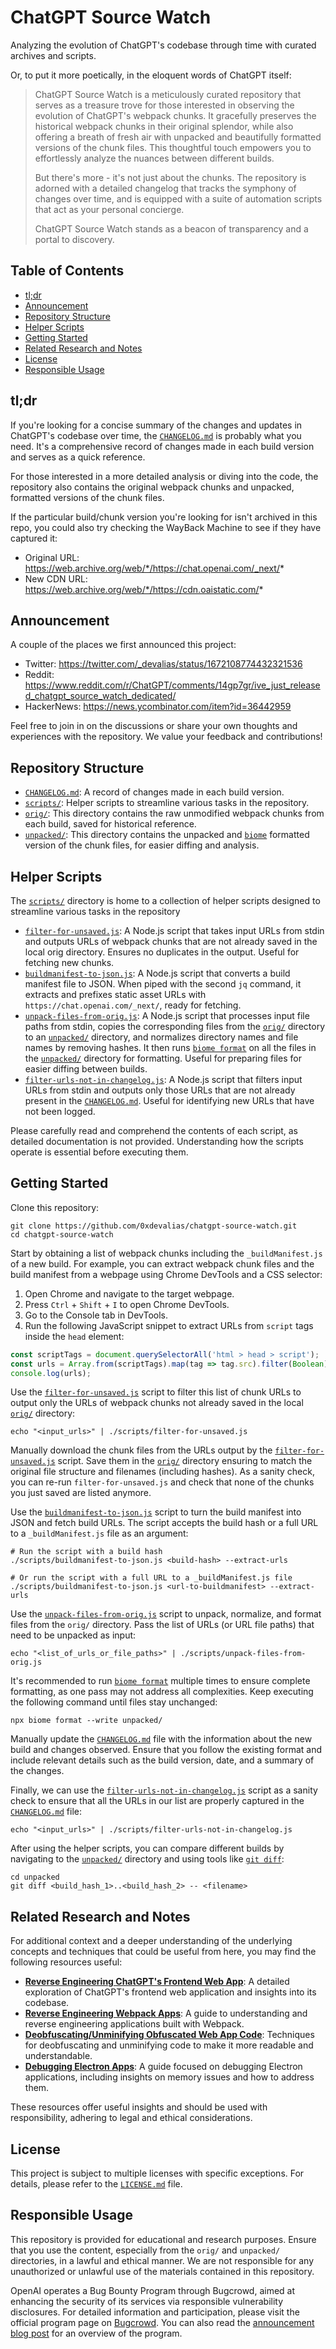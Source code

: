 # ChatGPT Source Watch

Analyzing the evolution of ChatGPT's codebase through time with curated archives and scripts.

Or, to put it more poetically, in the eloquent words of ChatGPT itself:

> ChatGPT Source Watch is a meticulously curated repository that serves as a treasure trove for those interested in observing the evolution of ChatGPT's webpack chunks. It gracefully preserves the historical webpack chunks in their original splendor, while also offering a breath of fresh air with unpacked and beautifully formatted versions of the chunk files. This thoughtful touch empowers you to effortlessly analyze the nuances between different builds.
>
> But there's more - it's not just about the chunks. The repository is adorned with a detailed changelog that tracks the symphony of changes over time, and is equipped with a suite of automation scripts that act as your personal concierge.
>
> ChatGPT Source Watch stands as a beacon of transparency and a portal to discovery.

## Table of Contents

- [tl;dr](#tldr)
- [Announcement](#announcement)
- [Repository Structure](#repository-structure)
- [Helper Scripts](#helper-scripts)
- [Getting Started](#getting-started)
- [Related Research and Notes](#related-research-and-notes)
- [License](#license)
- [Responsible Usage](#responsible-usage)

## tl;dr

If you're looking for a concise summary of the changes and updates in ChatGPT's codebase over time, the [`CHANGELOG.md`](./CHANGELOG.md) is probably what you need. It's a comprehensive record of changes made in each build version and serves as a quick reference.

For those interested in a more detailed analysis or diving into the code, the repository also contains the original webpack chunks and unpacked, formatted versions of the chunk files.

If the particular build/chunk version you're looking for isn't archived in this repo, you could also try checking the WayBack Machine to see if they have captured it:

- Original URL: https://web.archive.org/web/*/https://chat.openai.com/_next/*
- New CDN URL: https://web.archive.org/web/*/https://cdn.oaistatic.com/*

## Announcement

A couple of the places we first announced this project:

- Twitter: https://twitter.com/_devalias/status/1672108774432321536
- Reddit: https://www.reddit.com/r/ChatGPT/comments/14gp7gr/ive_just_released_chatgpt_source_watch_dedicated/
- HackerNews: https://news.ycombinator.com/item?id=36442959

Feel free to join in on the discussions or share your own thoughts and experiences with the repository. We value your feedback and contributions!

## Repository Structure

- [`CHANGELOG.md`](./CHANGELOG.md): A record of changes made in each build version.
- [`scripts/`](./scripts/): Helper scripts to streamline various tasks in the repository.
- [`orig/`](./orig/): This directory contains the raw unmodified webpack chunks from each build, saved for historical reference.
- [`unpacked/`](./unpacked/): This directory contains the unpacked and [`biome`](https://biomejs.dev/reference/cli/#biome-format) formatted version of the chunk files, for easier diffing and analysis.

## Helper Scripts

The [`scripts/`](./scripts/) directory is home to a collection of helper scripts designed to streamline various tasks in the repository

- [`filter-for-unsaved.js`](./scripts/filter-for-unsaved.js): A Node.js script that takes input URLs from stdin and outputs URLs of webpack chunks that are not already saved in the local orig directory. Ensures no duplicates in the output. Useful for fetching new chunks.
- [`buildmanifest-to-json.js`](./scripts/buildmanifest-to-json.js): A Node.js script that converts a build manifest file to JSON. When piped with the second `jq` command, it extracts and prefixes static asset URLs with `https://chat.openai.com/_next/`, ready for fetching.
- [`unpack-files-from-orig.js`](./scripts/unpack-files-from-orig.js): A Node.js script that processes input file paths from stdin, copies the corresponding files from the [`orig/`](./orig/) directory to an [`unpacked/`](./unpacked/) directory, and normalizes directory names and file names by removing hashes. It then runs [`biome format`](https://biomejs.dev/reference/cli/#biome-format) on all the files in the [`unpacked/`](./unpacked/) directory for formatting. Useful for preparing files for easier diffing between builds.
- [`filter-urls-not-in-changelog.js`](./scripts/filter-urls-not-in-changelog.js): A Node.js script that filters input URLs from stdin and outputs only those URLs that are not already present in the [`CHANGELOG.md`](./CHANGELOG.md). Useful for identifying new URLs that have not been logged.

Please carefully read and comprehend the contents of each script, as detailed documentation is not provided. Understanding how the scripts operate is essential before executing them.

## Getting Started

Clone this repository:

```shell
git clone https://github.com/0xdevalias/chatgpt-source-watch.git
cd chatgpt-source-watch
```

Start by obtaining a list of webpack chunks including the `_buildManifest.js` of a new build. For example, you can extract webpack chunk files and the build manifest from a webpage using Chrome DevTools and a CSS selector:

1. Open Chrome and navigate to the target webpage.
2. Press `Ctrl` + `Shift` + `I` to open Chrome DevTools.
3. Go to the Console tab in DevTools.
4. Run the following JavaScript snippet to extract URLs from `script` tags inside the `head` element:

```js
const scriptTags = document.querySelectorAll('html > head > script');
const urls = Array.from(scriptTags).map(tag => tag.src).filter(Boolean);
console.log(urls);
```

Use the [`filter-for-unsaved.js`](./scripts/filter-for-unsaved.js) script to filter this list of chunk URLs to output only the URLs of webpack chunks not already saved in the local [`orig/`](./orig/) directory:

```shell
echo "<input_urls>" | ./scripts/filter-for-unsaved.js
```

Manually download the chunk files from the URLs output by the [`filter-for-unsaved.js`](./scripts/filter-for-unsaved.js) script. Save them in the [`orig/`](./orig/) directory ensuring to match the original file structure and filenames (including hashes). As a sanity check, you can re-run `filter-for-unsaved.js` and check that none of the chunks you just saved are listed anymore.

Use the [`buildmanifest-to-json.js`](./scripts/buildmanifest-to-json.js) script to turn the build manifest into JSON and fetch build URLs. The script accepts the build hash or a full URL to a `_buildManifest.js` file as an argument:

```shell
# Run the script with a build hash
./scripts/buildmanifest-to-json.js <build-hash> --extract-urls

# Or run the script with a full URL to a _buildManifest.js file
./scripts/buildmanifest-to-json.js <url-to-buildmanifest> --extract-urls
```

Use the [`unpack-files-from-orig.js`](./scripts/unpack-files-from-orig.js) script to unpack, normalize, and format files from the `orig/` directory. Pass the list of URLs (or URL file paths) that need to be unpacked as input:

```shell
echo "<list_of_urls_or_file_paths>" | ./scripts/unpack-files-from-orig.js
```

It's recommended to run [`biome format`](https://biomejs.dev/reference/cli/#biome-format) multiple times to ensure complete formatting, as one pass may not address all complexities. Keep executing the following command until files stay unchanged:

```shell
npx biome format --write unpacked/
```

Manually update the [`CHANGELOG.md`](./CHANGELOG.md) file with the information about the new build and changes observed. Ensure that you follow the existing format and include relevant details such as the build version, date, and a summary of the changes.

Finally, we can use the [`filter-urls-not-in-changelog.js`](./scripts/filter-urls-not-in-changelog.js) script as a sanity check to ensure that all the URLs in our list are properly captured in the [`CHANGELOG.md`](./CHANGELOG.md) file:

```shell
echo "<input_urls>" | ./scripts/filter-urls-not-in-changelog.js
```

After using the helper scripts, you can compare different builds by navigating to the [`unpacked/`](./unpacked) directory and using tools like [`git diff`](https://git-scm.com/docs/git-diff):

```shell
cd unpacked
git diff <build_hash_1>..<build_hash_2> -- <filename>
```

## Related Research and Notes

For additional context and a deeper understanding of the underlying concepts and techniques that could be useful from here, you may find the following resources useful:

- [**Reverse Engineering ChatGPT's Frontend Web App**](https://gist.github.com/0xdevalias/4ac297ee3f794c17d0997b4673a2f160#reverse-engineering-chatgpts-frontend-web-app--deep-dive-explorations-of-the-code): A detailed exploration of ChatGPT's frontend web application and insights into its codebase.
- [**Reverse Engineering Webpack Apps**](https://gist.github.com/0xdevalias/8c621c5d09d780b1d321bfdb86d67cdd#reverse-engineering-webpack-apps): A guide to understanding and reverse engineering applications built with Webpack.
- [**Deobfuscating/Unminifying Obfuscated Web App Code**](https://gist.github.com/0xdevalias/d8b743efb82c0e9406fc69da0d6c6581#deobfuscating--unminifying-obfuscated-web-app-code): Techniques for deobfuscating and unminifying code to make it more readable and understandable.
- [**Debugging Electron Apps**](https://gist.github.com/0xdevalias/428e56a146e3c09ec129ee58584583ba#debugging-electron-apps-and-related-memory-issues): A guide focused on debugging Electron applications, including insights on memory issues and how to address them.

These resources offer useful insights and should be used with responsibility, adhering to legal and ethical considerations.

## License

This project is subject to multiple licenses with specific exceptions. For details, please refer to the [`LICENSE.md`](./LICENSE.md) file.

## Responsible Usage

This repository is provided for educational and research purposes. Ensure that you use the content, especially from the `orig/` and `unpacked/` directories, in a lawful and ethical manner. We are not responsible for any unauthorized or unlawful use of the materials contained in this repository.

OpenAI operates a Bug Bounty Program through Bugcrowd, aimed at enhancing the security of its services via responsible vulnerability disclosures. For detailed information and participation, please visit the official program page on [Bugcrowd](https://bugcrowd.com/openai). You can also read the [announcement blog post](https://openai.com/blog/bug-bounty-program) for an overview of the program.
